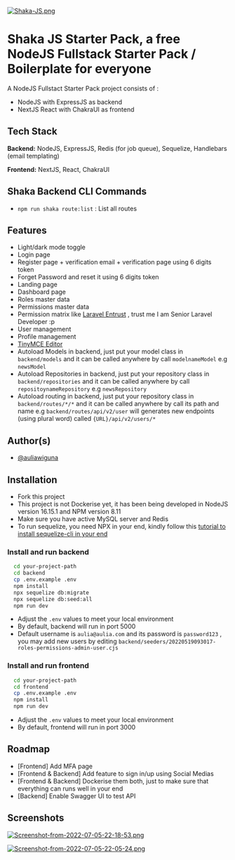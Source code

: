[![Shaka-JS.png](https://i.postimg.cc/VL24nyh2/Shaka-JS.png)](https://postimg.cc/Yhf1BPMx)
# Shaka JS Starter Pack, a free NodeJS Fullstack Starter Pack / Boilerplate for everyone

A NodeJS Fullstact Starter Pack project consists of :

- NodeJS with ExpressJS as backend
- NextJS React with ChakraUI as frontend


## Tech Stack

**Backend:** NodeJS, ExpressJS, Redis (for job queue), Sequelize, Handlebars (email templating)

**Frontend:** NextJS, React, ChakraUI


## Shaka Backend CLI Commands
- `npm run shaka route:list` : List all routes 

## Features

- Light/dark mode toggle
- Login page
- Register page + verification email + verification page using 6 digits token
- Forget Password and reset it using 6 digits token
- Landing page
- Dashboard page
- Roles master data
- Permissions master data
- Permission matrix like [Laravel Entrust](https://github.com/shanmuga3/laravel-entrust) , trust me I am Senior Laravel Developer :p
- User management
- Profile management
- [TinyMCE Editor](https://github.com/tinymce/tinymce)
- Autoload Models in backend, just put your model class in `backend/models` and it can be called anywhere by call `modelnameModel` e.g `newsModel`
- Autoload Repositories in backend, just put your repository class in `backend/repositories` and it can be called anywhere by call `repositoynameRepository` e.g `newsRepository`
- Autoload routing in backend, just put your repository class in `backend/routes/*/*` and it can be called anywhere by call its path and name  e.g `backend/routes/api/v2/user` will generates new endpoints (using plural word) called `{URL}/api/v2/users/*`



## Author(s)

- [@auliawiguna](https://github.com/auliawiguna)


## Installation

- Fork this project
- This project is not Dockerise yet, it has been being developed in NodeJS version 16.15.1 and NPM version 8.11
- Make sure you have active MySQL server and Redis
- To run sequelize, you need NPX in your end, kindly follow this [tutorial to install sequelize-cli in your end](https://www.npmjs.com/package/sequelize-cli)

### Install and run backend


```bash
  cd your-project-path
  cd backend
  cp .env.example .env
  npm install
  npx sequelize db:migrate
  npx sequelize db:seed:all
  npm run dev
```
- Adjust the `.env` values to meet your local environment
- By default, backend will run in port 5000
- Default username is `aulia@aulia.com` and its password is `password123` , you may add new users by editing `backend/seeders/20220519093017-roles-permissions-admin-user.cjs`
    
### Install and run frontend


```bash
  cd your-project-path
  cd frontend
  cp .env.example .env
  npm install
  npm run dev
```
- Adjust the `.env` values to meet your local environment
- By default, frontend will run in port 3000
    
## Roadmap

- [Frontend] Add MFA page
- [Frontend & Backend] Add feature to sign in/up using Social Medias
- [Frontend & Backend] Dockerise them both, just to make sure that everything can runs well in your end
- [Backend] Enable Swagger UI to test API

## Screenshots

[![Screenshot-from-2022-07-05-22-18-53.png](https://i.postimg.cc/pdFK89Hb/Screenshot-from-2022-07-05-22-18-53.png)](https://postimg.cc/f3M3QRyB)

[![Screenshot-from-2022-07-05-22-05-24.png](https://i.postimg.cc/pL9jb9yh/Screenshot-from-2022-07-05-22-05-24.png)](https://postimg.cc/Wdvz01GT)

